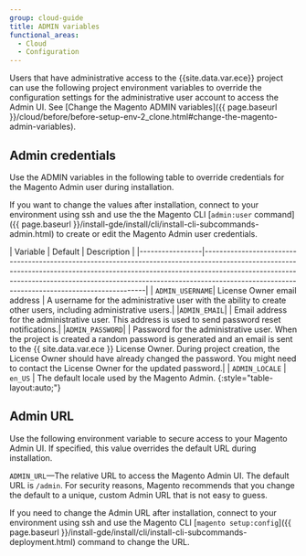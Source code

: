 ```yaml
---
group: cloud-guide
title: ADMIN variables
functional_areas:
  - Cloud
  - Configuration
---
```


Users that have administrative access to the {{site.data.var.ece}} project can use the
following project environment variables to override the configuration settings
for the administrative user account to access the Admin UI. See [Change the Magento ADMIN variables]({{ page.baseurl }}/cloud/before/before-setup-env-2_clone.html#change-the-magento-admin-variables).

## Admin credentials

Use the ADMIN variables in the following table to override credentials for the Magento Admin user during installation. 

If you want to change the values after installation, connect to your environment using ssh and use the the Magento CLI [`admin:user` command]({{ page.baseurl }}/install-gde/install/cli/install-cli-subcommands-admin.html) to create or edit the Magento Admin user credentials.

| Variable        | Default | Description                                                                                                                                                                                                                                                                           |
|-----------------|--------------------------------------------------------------------------------------------------------------------------------------------------------------------------------------------------------------------------------------------------------------------------------------------------------|
| `ADMIN_USERNAME`| License Owner email address | A username for the administrative user with the ability to create other users, including administrative users.|
|`ADMIN_EMAIL`| | Email address for the administrative user. This address is used to send password reset notifications.|
|`ADMIN_PASSWORD`| | Password for the administrative user. When the project is created a random password is generated and an email is sent to the {{ site.data.var.ece }} License Owner. During project creation, the License Owner should have already changed the password. You might need to contact the License Owner for the updated password.|
| `ADMIN_LOCALE`    | `en_US` | The default locale used by the Magento Admin.
{:style="table-layout:auto;"}


## Admin URL

Use the following environment variable to secure access to your Magento Admin UI. If specified, this value overrides the default URL during installation.

`ADMIN_URL`—The relative URL to access the Magento Admin UI. The default URL is `/admin`. For security reasons, Magento recommends that you change the default to a unique, custom Admin URL that is not easy to guess.

If you need to change the Admin URL after installation, connect to your environment using ssh and use the Magento CLI [`magento setup:config`]({{ page.baseurl }}/install-gde/install/cli/install-cli-subcommands-deployment.html) command to change the URL.
